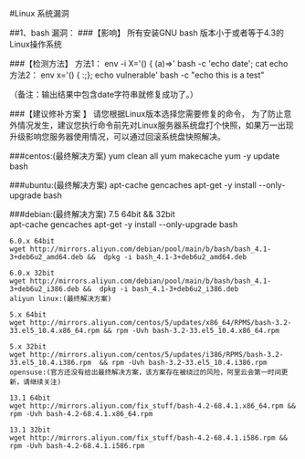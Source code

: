 
#Linux 系统漏洞


##1、bash 漏洞：
###【影响】
所有安装GNU bash 版本小于或者等于4.3的Linux操作系统

###【检测方法】
	方法1：
	env -i  X='() { (a)=>\' bash -c 'echo date'; cat echo
	方法2：
	env x='() { :;}; echo vulnerable' bash -c "echo this is a test"


（备注：输出结果中包含date字符串就修复成功了。）

###【建议修补方案 】
请您根据Linux版本选择您需要修复的命令， 为了防止意外情况发生，建议您执行命令前先对Linux服务器系统盘打个快照，如果万一出现升级影响您服务器使用情况，可以通过回滚系统盘快照解决。

###centos:(最终解决方案) 
	yum clean all 
	yum makecache 
	yum -y update bash  

###ubuntu:(最终解决方案) 
	apt-cache gencaches 
	apt-get -y install --only-upgrade bash  

###debian:(最终解决方案) 
	7.5  64bit && 32bit  
	apt-cache gencaches 
	apt-get -y install --only-upgrade bash  
	
	6.0.x 64bit  
	wget http://mirrors.aliyun.com/debian/pool/main/b/bash/bash_4.1-3+deb6u2_amd64.deb &&  dpkg -i bash_4.1-3+deb6u2_amd64.deb  
	
	6.0.x 32bit  
	wget http://mirrors.aliyun.com/debian/pool/main/b/bash/bash_4.1-3+deb6u2_i386.deb &&  dpkg -i bash_4.1-3+deb6u2_i386.deb 
	aliyun linux:(最终解决方案) 
	
	5.x 64bit  
	wget http://mirrors.aliyun.com/centos/5/updates/x86_64/RPMS/bash-3.2-33.el5_10.4.x86_64.rpm && rpm -Uvh bash-3.2-33.el5_10.4.x86_64.rpm  
	
	5.x 32bit  
	wget http://mirrors.aliyun.com/centos/5/updates/i386/RPMS/bash-3.2-33.el5_10.4.i386.rpm  && rpm -Uvh bash-3.2-33.el5_10.4.i386.rpm  
	opensuse:(官方还没有给出最终解决方案，该方案存在被绕过的风险，阿里云会第一时间更新，请继续关注) 
	
	13.1 64bit 
	wget http://mirrors.aliyun.com/fix_stuff/bash-4.2-68.4.1.x86_64.rpm && rpm -Uvh bash-4.2-68.4.1.x86_64.rpm 
	
	13.1 32bit 
	wget http://mirrors.aliyun.com/fix_stuff/bash-4.2-68.4.1.i586.rpm && rpm -Uvh bash-4.2-68.4.1.i586.rpm 
